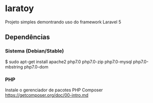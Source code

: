 # laratoy
Projeto simples demontrando uso do framework Laravel 5

## Dependências

### Sistema (Debian/Stable)
$ sudo apt-get install apache2 php7.0 php7.0-zip php7.0-mysql php7.0-mbstring php7.0-dom

### PHP
Instale o gerenciador de pacotes PHP Composer
https://getcomposer.org/doc/00-intro.md


